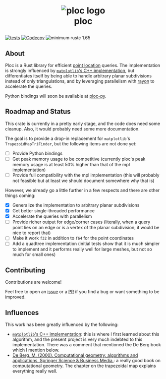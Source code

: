 <h1>
<p align="center">
  <img
    src="https://raw.githubusercontent.com/bluthej/ploc/docs/improve-readme/assets/logo.svg"
    alt="ploc logo">
  <br>ploc
</p>
</h1>

[![tests](https://github.com/bluthej/ploc/workflows/test/badge.svg)](https://github.com/bluthej/ploc/actions)
[![Codecov](https://codecov.io/github/bluthej/ploc/coverage.svg?branch=main)](https://codecov.io/gh/bluthej/ploc)
![minimum rustc 1.65](https://img.shields.io/badge/rustc-1.65+-red.svg)

## About

Ploc is a Rust library for efficient [point location](https://en.wikipedia.org/wiki/Point_location) queries.
The implementation is strongly influenced by [`matplotlib`'s C++ implementation], but differentiates itself by being able to handle arbitrary planar subdivisions instead of only triangulations, and by leveraging parallelism with [rayon](https://github.com/rayon-rs/rayon) to accelerate the queries.

Python bindings will soon be available at [ploc-py](https://github.com/bluthej/ploc-py).

## Roadmap and Status

This crate is currently in a pretty early stage, and the code does need some cleanup.
Also, it would probably need some more documentation.

The goal is to provide a drop-in replacement for `matplotlib`'s `TrapezoidMapTriFinder`, but the following items are not done yet:
- [ ] Provide Python bindings
- [ ] Get peak memory usage to be competitive (currently ploc's peak memory usage is at least 50% higher than that of the mpl implementation)
- [ ] Provide full compatibility with the mpl implementation (this will probably not feasible but at least we should document somewhere why that is)

However, we already go a little further in a few respects and there are other things coming:
- [x] Generalize the implementation to arbitrary planar subdivisions
- [x] Get better single-threaded performance
- [x] Accelerate the queries with parallelism
- [ ] Provide richer output for edge/corner cases (literally, when a query point lies on an edge or is a vertex of the planar subdivision, it would be nice to report that)
- [ ] Make it work `f32` in addition to `f64` for the point coordinates
- [ ] Add a quadtree implementation (initial tests show that it is much simpler to implement and it performs really well for large meshes, but not so much for small ones)

## Contributing

Contributions are welcome!

Feel free to open an [issue](https://github.com/bluthej/ploc/issues/new) or a [PR](https://github.com/bluthej/ploc/compare) if you find a bug or want something to be improved.

## Influences

This work has been greatly influenced by the following:
- [`matplotlib`'s C++ implementation]: this is where I first learned about this algorithm, and the present project is very much indebted to this implementation. There was a comment that mentioned the De Berg book which I mention below.
- [De Berg, M. (2000). Computational geometry: algorithms and applications. Springer Science & Business Media.]: a really good book on computational geometry. The chapter on the trapezoidal map explains everything really well.

[`matplotlib`'s C++ implementation]: https://github.com/matplotlib/matplotlib/blob/c11175d142403ff9af6e55ccb1feabccb990a7f6/src/tri/_tri.cpp
[De Berg, M. (2000). Computational geometry: algorithms and applications. Springer Science & Business Media.]: https://doi.org/10.1007/978-3-540-77974-2
